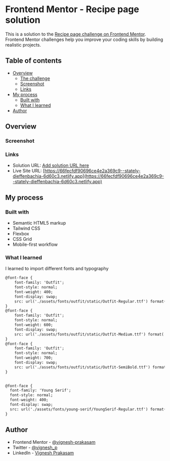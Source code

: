 # Frontend Mentor - Recipe page solution

This is a solution to the [Recipe page challenge on Frontend Mentor](https://www.frontendmentor.io/challenges/recipe-page-KiTsR8QQKm). Frontend Mentor challenges help you improve your coding skills by building realistic projects. 

## Table of contents

- [Overview](#overview)
  - [The challenge](#the-challenge)
  - [Screenshot](#screenshot)
  - [Links](#links)
- [My process](#my-process)
  - [Built with](#built-with)
  - [What I learned](#what-i-learned)
- [Author](#author)


## Overview

### Screenshot



### Links

- Solution URL: [Add solution URL here](https://your-solution-url.com)
- Live Site URL: [https://66fecfdf90696ce4e2a369c9--stately-dieffenbachia-6d60c3.netlify.app](https://66fecfdf90696ce4e2a369c9--stately-dieffenbachia-6d60c3.netlify.app)

## My process

### Built with

- Semantic HTML5 markup
- Tailwind CSS
- Flexbox
- CSS Grid
- Mobile-first workflow

### What I learned

I learned to import different fonts and typography

```html
@font-face {
    font-family: 'Outfit';
    font-style: normal;
    font-weight: 400;
    font-display: swap;
    src: url('./assets/fonts/outfit/static/Outfit-Regular.ttf') format('woff2');
}
@font-face {
    font-family: 'Outfit';
    font-style: normal;
    font-weight: 600;
    font-display: swap;
    src: url('./assets/fonts/outfit/static/Outfit-Medium.ttf') format('woff2');
}
@font-face {
    font-family: 'Outfit';
    font-style: normal;
    font-weight: 700;
    font-display: swap;
    src: url('./assets/fonts/outfit/static/Outfit-SemiBold.ttf') format('woff2');
}
  

@font-face {
  font-family: 'Young Serif';
  font-style: normal;
  font-weight: 400;
  font-display: swap;
  src: url('./assets/fonts/young-serif/YoungSerif-Regular.ttf') format('woff2');
}
```

## Author

- Frontend Mentor - [@vignesh-prakasam](https://www.frontendmentor.io/profile/vignesh-prakasam)
- Twitter - [@vignesh_p](https://www.twitter.com/vignesh_p)
- LinkedIn - [Vignesh Prakasam](https://www.linkedin.com/in/vprakasam/)


